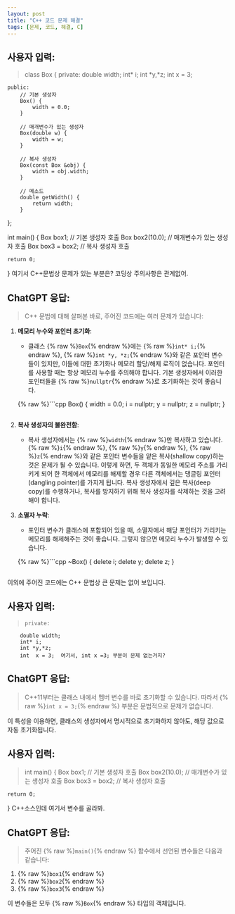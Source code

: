 ```yaml
---
layout: post
title: "C++ 코드 문제 해결"
tags: [문제, 코드, 해결, C]
---
```


## 사용자 입력:
> class Box {
    private:
        double width;
        int* i;
        int *y,*z;
        int  x = 3;

    public:
        // 기본 생성자
        Box() {
            width = 0.0;
        }

        // 매개변수가 있는 생성자
        Box(double w) {
            width = w;
        }

        // 복사 생성자
        Box(const Box &obj) {
            width = obj.width;
        }

        // 메소드
        double getWidth() {
            return width;
        }
};

int main() {
    Box box1;            // 기본 생성자 호출
    Box box2(10.0);      // 매개변수가 있는 생성자 호출
    Box box3 = box2;    // 복사 생성자 호출

    return 0;
} 여기서 C++문법상 문제가 있는 부분은? 코딩상 주의사항은 관계없어.

## ChatGPT 응답:
> C++ 문법에 대해 살펴본 바로, 주어진 코드에는 여러 문제가 있습니다:

1. **메모리 누수와 포인터 초기화**: 
   - 클래스 {% raw %}`Box`{% endraw %}에는 {% raw %}`int* i;`{% endraw %}, {% raw %}`int *y, *z;`{% endraw %}와 같은 포인터 변수들이 있지만, 이들에 대한 초기화나 메모리 할당/해제 로직이 없습니다. 포인터를 사용할 때는 항상 메모리 누수를 주의해야 합니다. 기본 생성자에서 이러한 포인터들을 {% raw %}`nullptr`{% endraw %}로 초기화하는 것이 좋습니다.
   
   {% raw %}```cpp
   Box() {
       width = 0.0;
       i = nullptr;
       y = nullptr;
       z = nullptr;
   }
   ```{% endraw %}
   
2. **복사 생성자의 불완전함**: 
   - 복사 생성자에서는 {% raw %}`width`{% endraw %}만 복사하고 있습니다. {% raw %}`i`{% endraw %}, {% raw %}`y`{% endraw %}, {% raw %}`z`{% endraw %}와 같은 포인터 변수들을 얕은 복사(shallow copy)하는 것은 문제가 될 수 있습니다. 이렇게 하면, 두 객체가 동일한 메모리 주소를 가리키게 되어 한 객체에서 메모리를 해제할 경우 다른 객체에서는 댕글링 포인터(dangling pointer)를 가지게 됩니다. 복사 생성자에서 깊은 복사(deep copy)를 수행하거나, 복사를 방지하기 위해 복사 생성자를 삭제하는 것을 고려해야 합니다.

3. **소멸자 누락**:
   - 포인터 변수가 클래스에 포함되어 있을 때, 소멸자에서 해당 포인터가 가리키는 메모리를 해제해주는 것이 좋습니다. 그렇지 않으면 메모리 누수가 발생할 수 있습니다.
   
   {% raw %}```cpp
   ~Box() {
       delete i;
       delete y;
       delete z;
   }
   ```{% endraw %}

이외에 주어진 코드에는 C++ 문법상 큰 문제는 없어 보입니다.

## 사용자 입력:
>     private:
        double width;
        int* i;
        int *y,*z;
        int  x = 3;  여기서, int x =3; 부분이 문제 없는거지?

## ChatGPT 응답:
> C++11부터는 클래스 내에서 멤버 변수를 바로 초기화할 수 있습니다. 따라서 {% raw %}`int x = 3;`{% endraw %} 부분은 문법적으로 문제가 없습니다.

이 특성을 이용하면, 클래스의 생성자에서 명시적으로 초기화하지 않아도, 해당 값으로 자동 초기화됩니다.

## 사용자 입력:
> int main() {
    Box box1;            // 기본 생성자 호출
    Box box2(10.0);      // 매개변수가 있는 생성자 호출
    Box box3 = box2;    // 복사 생성자 호출

    return 0;
}  C++소스인데 여기서 변수를 골라봐.

## ChatGPT 응답:
> 주어진 {% raw %}`main()`{% endraw %} 함수에서 선언된 변수들은 다음과 같습니다:

1. {% raw %}`box1`{% endraw %}
2. {% raw %}`box2`{% endraw %}
3. {% raw %}`box3`{% endraw %}

이 변수들은 모두 {% raw %}`Box`{% endraw %} 타입의 객체입니다.

